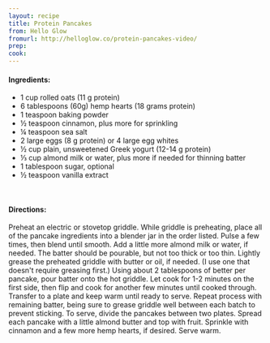 ```yaml
---
layout: recipe
title: Protein Pancakes
from: Hello Glow
fromurl: http://helloglow.co/protein-pancakes-video/
prep: 
cook: 
---
```


#### Ingredients:

* 1 cup rolled oats (11 g protein)
* 6 tablespoons (60g) hemp hearts (18 grams protein)
* 1 teaspoon baking powder
* ½ teaspoon cinnamon, plus more for sprinkling
* ¼ teaspoon sea salt
* 2 large eggs (8 g protein) or 4 large egg whites
* ½ cup plain, unsweetened Greek yogurt (12-14 g protein)
* ⅓ cup almond milk or water, plus more if needed for thinning batter
* 1 tablespoon sugar, optional
* ½ teaspoon vanilla extract

<br>

#### Directions:

Preheat an electric or stovetop griddle.
While griddle is preheating, place all of the pancake ingredients
into a blender jar in the order listed. Pulse a few times, then blend
until smooth. Add a little more almond milk or water, if needed. The
batter should be pourable, but not too thick or too thin.
Lightly grease the preheated griddle with butter or oil, if
needed. (I use one that doesn't require greasing first.) Using about 2
tablespoons of better per pancake, pour batter onto the hot griddle.
Let cook for 1-2 minutes on the first side, then flip and cook for
another few minutes until cooked through. Transfer to a plate and keep
warm until ready to serve.
Repeat process with remaining batter, being sure to grease griddle
well between each batch to prevent sticking.
To serve, divide the pancakes between two plates. Spread each
pancake with a little almond butter and top with fruit. Sprinkle with
cinnamon and a few more hemp hearts, if desired. Serve warm.
